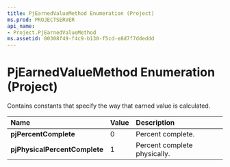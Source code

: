 ```yaml
---
title: PjEarnedValueMethod Enumeration (Project)
ms.prod: PROJECTSERVER
api_name:
- Project.PjEarnedValueMethod
ms.assetid: 00308f49-f4c9-b130-f5cd-e8d7f7ddeddd
---
```



# PjEarnedValueMethod Enumeration (Project)

Contains constants that specify the way that earned value is calculated. 



|**Name**|**Value**|**Description**|
|:-----|:-----|:-----|
|**pjPercentComplete**|0|Percent complete.|
|**pjPhysicalPercentComplete**|1|Percent complete physically.|

